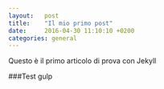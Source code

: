 ```yaml
---
layout:   post
title:    "Il mio primo post"
date:     2016-04-30 11:10:10 +0200
categories: general
---
```


Questo è il primo articolo di prova con Jekyll

###Test gulp
